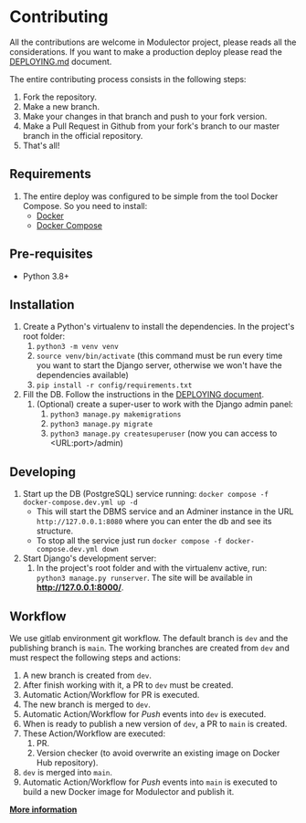 # Contributing

All the contributions are welcome in Modulector project, please reads all the considerations. If you want to make a production deploy please read the [DEPLOYING.md](DEPLOYING.md) document.

The entire contributing process consists in the following steps:

1. Fork the repository.
1. Make a new branch.
1. Make your changes in that branch and push to your fork version.
1. Make a Pull Request in Github from your fork's branch to our master branch in the official repository.
1. That's all!


## Requirements

1. The entire deploy was configured to be simple from the tool Docker Compose. So you need to install:
    - [Docker](https://docs.docker.com/desktop/#download-and-install)
    - [Docker Compose](https://docs.docker.com/compose/install/)


## Pre-requisites

- Python 3.8+


## Installation

1. Create a Python's virtualenv to install the dependencies. In the project's root folder:
    1. `python3 -m venv venv`
    1. `source venv/bin/activate` (this command must be run every time you want to start the Django server, otherwise we won't have the dependencies available)
    1. `pip install -r config/requirements.txt`
1. Fill the DB. Follow the instructions in the [DEPLOYING document](DEPLOYING.md#import).
   1. (Optional) create a super-user to work with the Django admin panel:
       1. `python3 manage.py makemigrations`
       1. `python3 manage.py migrate`
       1. `python3 manage.py createsuperuser` (now you can access to \<URL:port\>/admin)


## Developing

1. Start up the DB (PostgreSQL) service running: `docker compose -f docker-compose.dev.yml up -d`
    - This will start the DBMS service and an Adminer instance in the URL `http://127.0.0.1:8080` where you can enter the db and see its structure.
    - To stop all the service just run `docker compose -f docker-compose.dev.yml down`
1. Start Django's development server:
    1. In the project's root folder and with the virtualenv active, run: `python3 manage.py runserver`. The site will be available in __http://127.0.0.1:8000/__.


## Workflow

We use gitlab environment git workflow. The default branch is `dev` and the publishing branch is `main`. The working branches are created from `dev` and must respect the following steps and actions:

1. A new branch is created from `dev`.
1. After finish working with it, a PR to `dev` must be created.
1. Automatic Action/Workflow for PR is executed.
1. The new branch is merged to `dev`.
1. Automatic Action/Workflow for _Push_ events into `dev` is executed.
1. When is ready to publish a new version of `dev`, a PR to `main` is created.
1. These Action/Workflow are executed:
    1. PR.
    1. Version checker (to avoid overwrite an existing image on Docker Hub repository).
1. `dev` is merged into `main`.
1. Automatic Action/Workflow for _Push_ events into `main` is executed to build a new Docker image for Modulector and publish it.


[**More information**](https://docs.google.com/presentation/d/1c1PXM89HLXJyF-zHAEpW_bcxb0iE_Fv2XEpEXYV2Tj4/edit?usp=sharing)
